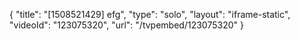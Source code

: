 {
    "title": "[1508521429] efg",
    "type": "solo",
    "layout": "iframe-static",
    "videoId": "123075320",
    "url": "\/tvpembed\/123075320"
}